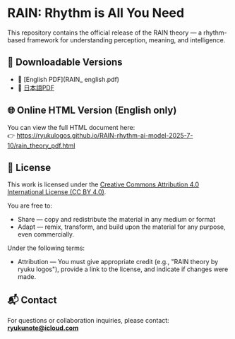 # RAIN: Rhythm is All You Need

This repository contains the official release of the RAIN theory — a rhythm-based framework for understanding perception, meaning, and intelligence.

## 📄 Downloadable Versions

- 📘 [English PDF](RAIN_ english.pdf)
- 📙 [日本語PDF](RAIN日本語版.pdf)

## 🌐 Online HTML Version (English only)

You can view the full HTML document here:  
👉 https://ryukulogos.github.io/RAIN-rhythm-ai-model-2025-7-10/rain_theory_pdf.html

## 📜 License

This work is licensed under the [Creative Commons Attribution 4.0 International License (CC BY 4.0)](https://creativecommons.org/licenses/by/4.0/).

You are free to:
- Share — copy and redistribute the material in any medium or format
- Adapt — remix, transform, and build upon the material for any purpose, even commercially.

Under the following terms:
- Attribution — You must give appropriate credit (e.g., "RAIN theory by ryuku logos"), provide a link to the license, and indicate if changes were made.

## 📬 Contact

For questions or collaboration inquiries, please contact:  
**ryukunote@icloud.com**

